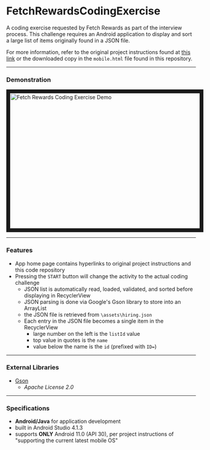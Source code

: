 # FetchRewardsCodingExercise
 A coding exercise requested by Fetch Rewards as part of the interview process. This challenge requires an Android application to display and sort a large list of items originally found in a JSON file.
 
For more information, refer to the original project instructions found at [this link](https://fetch-hiring.s3.amazonaws.com/mobile.html) or the downloaded copy in the `mobile.html` file found in this repository.

---

### Demonstration

<a href="http://www.youtube.com/watch?feature=player_embedded&v=UFNCal-mf3w
" target="_blank"><img src="http://img.youtube.com/vi/UFNCal-mf3w/0.jpg" 
alt="Fetch Rewards Coding Exercise Demo" width="640" height="360" border="10" /></a>

---

### Features

* App home page contains hyperlinks to original project instructions and this code repository
* Pressing the `START` button will change the activity to the actual coding challenge
    * JSON list is automatically read, loaded, validated, and sorted before displaying in RecyclerView
    * JSON parsing is done via Google's Gson library to store into an ArrayList
    * the JSON file is retrieved from `\assets\hiring.json`
    * Each entry in the JSON file becomes a single item in the RecyclerView
        * large number on the left is the `listId` value
        * top value in quotes is the `name`
        * value below the name is the `id` (prefixed with `ID=`)

---

### External Libraries

* [Gson](https://github.com/google/gson)
    * *Apache License 2.0*

---

### Specifications

* **Android/Java** for application development 
* built in Android Studio 4.1.3
* supports **ONLY** Android 11.0 (API 30), per project instructions of "supporting the current latest mobile OS"
